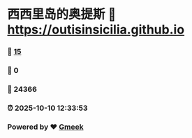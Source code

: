 # 西西里岛的奥提斯 :link: https://outisinsicilia.github.io 
### :page_facing_up: [15](https://outisinsicilia.github.io/tag.html) 
### :speech_balloon: 0 
### :hibiscus: 24366 
### :alarm_clock: 2025-10-10 12:33:53 
### Powered by :heart: [Gmeek](https://github.com/Meekdai/Gmeek)

